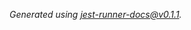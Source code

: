 <!-- docks-start -->

_Generated using [jest-runner-docs@v0.1.1](https://github.com/tunnckoCore/opensource/tree/master/packages/jest-runner-docs)._

<!-- docks-end -->
